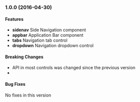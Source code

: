 <a name="1.0.0"></a>
### 1.0.0 (2016-04-30)

#### Features
* **sidenav** Side Navigation component
* **appbar** Application Bar component
* **tabs** Navigation tab control 
* **dropdown** Navigation dropdown control

#### Breaking Changes
* API in most controls was changed since the previous version
* 

#### Bug Fixes
No fixes in this version 
